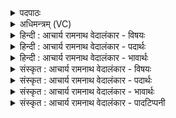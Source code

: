 <details><summary>पदपाठः</summary>

इ꣡न्द्र꣢꣯म्। इत्। गा꣣थि꣡नः꣢। बृ꣣ह꣢त्। इ꣡न्द्र꣢꣯म्। अ꣣र्के꣡भिः꣢। अ꣣र्कि꣡णः꣢। इ꣡न्द्र꣢꣯म्। वा꣡णीः꣢꣯। अ꣣नूषत। ७९६।
</details>

<details><summary>अधिमन्त्रम् (VC)</summary>

- इन्द्रः
- मधुच्छन्दा वैश्वामित्रः
- गायत्री
- षड्जः
</details>

<details><summary>हिन्दी : आचार्य रामनाथ वेदालंकार - विषयः</summary>

प्रथम ऋचा पूर्वार्चिक में १९८ क्रमाङ्क पर परमात्मा के पक्ष में व्याख्यात की जा चुकी है। यहाँ जीवात्मा का विषय कहा जा रहा है।
</details>

<details><summary>हिन्दी : आचार्य रामनाथ वेदालंकार - पदार्थः</summary>

पदार्थान्वयभाषाः -  (इन्द्रम्)देह के अधिष्ठाता,काम-क्रोध आदि शत्रुओं को पराजित करनेवाले वीर जीवात्मा की(इत्)निश्चय ही(गाथिनः)गायक लोग(बृहत्)बहुत अधिक(अनूषत)स्तुति करते हैं।(इन्द्रम्)जीवात्मा की(अर्किणः)मन्त्रपाठी लोग(अर्कैः)वेदमन्त्रों से(अनूषत)स्तुति करते हैं।(इन्द्रम्)उसी जीवात्मा की(वाणीः)अन्य वाणियाँ(अनूषत)स्तुति करती हैं ॥१॥
</details>

<details><summary>हिन्दी : आचार्य रामनाथ वेदालंकार - भावार्थः</summary>

भावार्थभाषाः -  जीवात्मा ही देहराज्य का सम्राट् है,जो मन,बुद्धि,प्राण,इन्द्रिय आदियों को यथास्थान बैठाकर देहराज्य का सञ्चालन करता है ॥१॥
</details>

<details><summary>संस्कृत : आचार्य रामनाथ वेदालंकार - विषयः</summary>

तत्र प्रथमा ऋक् पूर्वार्चिके १९८ क्रमाङ्के परमात्मपक्षे व्याख्याता। अत्र जीवात्मविषय उच्यते।
</details>

<details><summary>संस्कृत : आचार्य रामनाथ वेदालंकार - पदार्थः</summary>

पदार्थान्वयभाषाः -  (इन्द्रम्)देहाधिष्ठातारं कामक्रोधादिशत्रुविद्रावकं वीरं जीवात्मानम्(इत्)किल(गाथिनः)गाथो गानं येषामस्तीति ते गाथिनः गायकाः(बृहत्)महत्(अनूषत)स्तुवन्ति।(इन्द्रम्)जीवात्मानम्(अर्किणः)मन्त्रपाठिनः(अर्कैः)वेदमन्त्रैः(अनूषत)स्तुवन्ति।(इन्द्रम्)तमेव जीवात्मानम्(वाणीः)इतराः वाचः(अनूषत)स्तुवन्ति ॥१॥२
</details>

<details><summary>संस्कृत : आचार्य रामनाथ वेदालंकार - भावार्थः</summary>

भावार्थभाषाः -  जीवात्मैव देहराज्यस्य सम्राड् विद्यते,यो मनोबुद्धिप्राणेन्द्रियाणि यथास्थानं सन्निधाय देहराज्यं सञ्चालयति ॥१॥
</details>

<details><summary>संस्कृत : आचार्य रामनाथ वेदालंकार - पादटिप्पनी</summary>

टिप्पणी:   १.ऋ० १।७।१,साम० १९८। २.ऋग्भाष्ये दयानन्दर्षिर्मन्त्रेऽस्मिन् प्रथमेन इन्द्रशब्देन परमेश्वरं,द्वितीयेन सूर्यम्,तृतीयेन च महाबलवन्तं वायुं गृह्णाति।
</details>